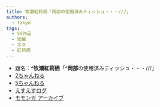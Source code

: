```yaml
---
title: 牧瀬紅莉栖「岡部の使用済みティッシュ・・・///」
authors:
  - Takym
tags:
  - SS作品
  - 短編
  - ネタ
  - 紅莉栖
---
```

- 題名：**^牧瀬紅莉栖**「**^岡部**の使用済みティッシュ・・・///」
- [2ちゃんねる](http://viper.2ch.sc/test/read.cgi/news4vip/1422973931)
- [5ちゃんねる](http://hebi.5ch.net/test/read.cgi/news4vip/1422973931)
- [えすえすログ](http://s2-log.com/archives/43218985.html)
- [モモンガ アーカイブ](http://sslog.ldblog.jp/archives/7786901.html)
